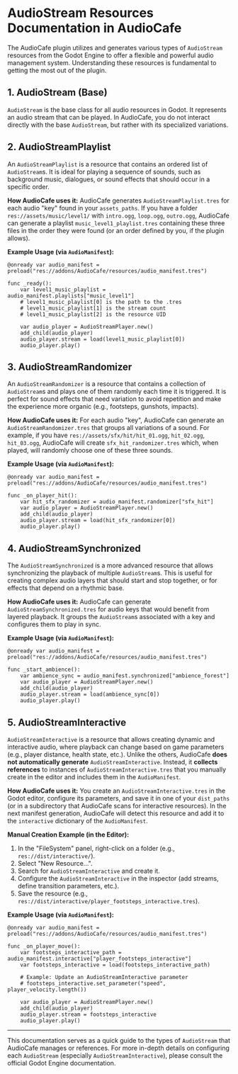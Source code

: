 # AudioStream Resources Documentation in AudioCafe

The AudioCafe plugin utilizes and generates various types of `AudioStream` resources from the Godot Engine to offer a flexible and powerful audio management system. Understanding these resources is fundamental to getting the most out of the plugin.

## 1. AudioStream (Base)

`AudioStream` is the base class for all audio resources in Godot. It represents an audio stream that can be played. In AudioCafe, you do not interact directly with the base `AudioStream`, but rather with its specialized variations.

## 2. AudioStreamPlaylist

An `AudioStreamPlaylist` is a resource that contains an ordered list of `AudioStream`s. It is ideal for playing a sequence of sounds, such as background music, dialogues, or sound effects that should occur in a specific order.

**How AudioCafe uses it:**
AudioCafe generates `AudioStreamPlaylist.tres` for each audio "key" found in your `assets_paths`. If you have a folder `res://assets/music/level1/` with `intro.ogg`, `loop.ogg`, `outro.ogg`, AudioCafe can generate a playlist `music_level1_playlist.tres` containing these three files in the order they were found (or an order defined by you, if the plugin allows).

**Example Usage (via `AudioManifest`):**
```gdscript
@onready var audio_manifest = preload("res://addons/AudioCafe/resources/audio_manifest.tres")

func _ready():
    var level1_music_playlist = audio_manifest.playlists["music_level1"]
    # level1_music_playlist[0] is the path to the .tres
    # level1_music_playlist[1] is the stream count
    # level1_music_playlist[2] is the resource UID

    var audio_player = AudioStreamPlayer.new()
    add_child(audio_player)
    audio_player.stream = load(level1_music_playlist[0])
    audio_player.play()
```

## 3. AudioStreamRandomizer

An `AudioStreamRandomizer` is a resource that contains a collection of `AudioStream`s and plays one of them randomly each time it is triggered. It is perfect for sound effects that need variation to avoid repetition and make the experience more organic (e.g., footsteps, gunshots, impacts).

**How AudioCafe uses it:**
For each audio "key", AudioCafe can generate an `AudioStreamRandomizer.tres` that groups all variations of a sound. For example, if you have `res://assets/sfx/hit/hit_01.ogg`, `hit_02.ogg`, `hit_03.ogg`, AudioCafe will create `sfx_hit_randomizer.tres` which, when played, will randomly choose one of these three sounds.

**Example Usage (via `AudioManifest`):**
```gdscript
@onready var audio_manifest = preload("res://addons/AudioCafe/resources/audio_manifest.tres")

func _on_player_hit():
    var hit_sfx_randomizer = audio_manifest.randomizer["sfx_hit"]
    var audio_player = AudioStreamPlayer.new()
    add_child(audio_player)
    audio_player.stream = load(hit_sfx_randomizer[0])
    audio_player.play()
```

## 4. AudioStreamSynchronized

The `AudioStreamSynchronized` is a more advanced resource that allows synchronizing the playback of multiple `AudioStream`s. This is useful for creating complex audio layers that should start and stop together, or for effects that depend on a rhythmic base.

**How AudioCafe uses it:**
AudioCafe can generate `AudioStreamSynchronized.tres` for audio keys that would benefit from layered playback. It groups the `AudioStream`s associated with a key and configures them to play in sync.

**Example Usage (via `AudioManifest`):**
```gdscript
@onready var audio_manifest = preload("res://addons/AudioCafe/resources/audio_manifest.tres")

func _start_ambience():
    var ambience_sync = audio_manifest.synchronized["ambience_forest"]
    var audio_player = AudioStreamPlayer.new()
    add_child(audio_player)
    audio_player.stream = load(ambience_sync[0])
    audio_player.play()
```

## 5. AudioStreamInteractive

`AudioStreamInteractive` is a resource that allows creating dynamic and interactive audio, where playback can change based on game parameters (e.g., player distance, health state, etc.). Unlike the others, AudioCafe **does not automatically generate** `AudioStreamInteractive`. Instead, it **collects references** to instances of `AudioStreamInteractive.tres` that you manually create in the editor and includes them in the `AudioManifest`.

**How AudioCafe uses it:**
You create an `AudioStreamInteractive.tres` in the Godot editor, configure its parameters, and save it in one of your `dist_paths` (or in a subdirectory that AudioCafe scans for interactive resources). In the next manifest generation, AudioCafe will detect this resource and add it to the `interactive` dictionary of the `AudioManifest`.

**Manual Creation Example (in the Editor):**
1.  In the "FileSystem" panel, right-click on a folder (e.g., `res://dist/interactive/`).
2.  Select "New Resource...".
3.  Search for `AudioStreamInteractive` and create it.
4.  Configure the `AudioStreamInteractive` in the inspector (add streams, define transition parameters, etc.).
5.  Save the resource (e.g., `res://dist/interactive/player_footsteps_interactive.tres`).

**Example Usage (via `AudioManifest`):**
```gdscript
@onready var audio_manifest = preload("res://addons/AudioCafe/resources/audio_manifest.tres")

func _on_player_move():
    var footsteps_interactive_path = audio_manifest.interactive["player_footsteps_interactive"]
    var footsteps_interactive = load(footsteps_interactive_path)

    # Example: Update an AudioStreamInteractive parameter
    # footsteps_interactive.set_parameter("speed", player_velocity.length())

    var audio_player = AudioStreamPlayer.new()
    add_child(audio_player)
    audio_player.stream = footsteps_interactive
    audio_player.play()
```

---

This documentation serves as a quick guide to the types of `AudioStream` that AudioCafe manages or references. For more in-depth details on configuring each `AudioStream` (especially `AudioStreamInteractive`), please consult the official Godot Engine documentation.